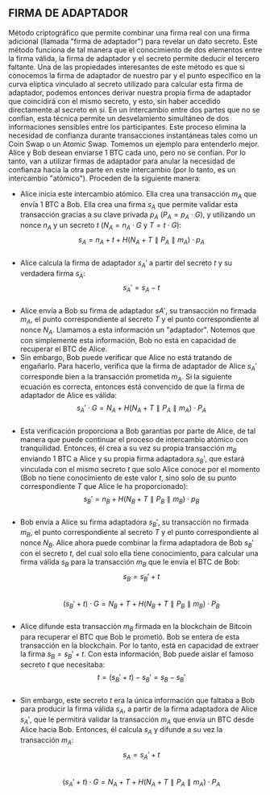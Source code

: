 ## FIRMA DE ADAPTADOR

Método criptográfico que permite combinar una firma real con una firma adicional (llamada "firma de adaptador") para revelar un dato secreto. Este método funciona de tal manera que el conocimiento de dos elementos entre la firma válida, la firma de adaptador y el secreto permite deducir el tercero faltante. Una de las propiedades interesantes de este método es que si conocemos la firma de adaptador de nuestro par y el punto específico en la curva elíptica vinculado al secreto utilizado para calcular esta firma de adaptador, podemos entonces derivar nuestra propia firma de adaptador que coincidirá con el mismo secreto, y esto, sin haber accedido directamente al secreto en sí. En un intercambio entre dos partes que no se confían, esta técnica permite un desvelamiento simultáneo de dos informaciones sensibles entre los participantes. Este proceso elimina la necesidad de confianza durante transacciones instantáneas tales como un Coin Swap o un Atomic Swap. Tomemos un ejemplo para entenderlo mejor. Alice y Bob desean enviarse 1 BTC cada uno, pero no se confían. Por lo tanto, van a utilizar firmas de adaptador para anular la necesidad de confianza hacia la otra parte en este intercambio (por lo tanto, es un intercambio "atómico"). Proceden de la siguiente manera:
* Alice inicia este intercambio atómico. Ella crea una transacción $m_A$ que envía 1 BTC a Bob. Ella crea una firma $s_A$ que permite validar esta transacción gracias a su clave privada $p_A$ ($P_A = p_A \cdot G$), y utilizando un nonce $n_A$ y un secreto $t$ ($N_A = n_A \cdot G$ y $T = t \cdot G$):
$$s_A = n_A + t + H(N_A + T \parallel P_A \parallel m_A) \cdot p_A$$
&nbsp;
* Alice calcula la firma de adaptador $s_A'$ a partir del secreto $t$ y su verdadera firma $s_A$:
$$s_A' = s_A - t$$
&nbsp;
* Alice envía a Bob su firma de adaptador $sA'$, su transacción no firmada $m_A$, el punto correspondiente al secreto $T$ y el punto correspondiente al nonce $N_A$. Llamamos a esta información un "adaptador". Notemos que con simplemente esta información, Bob no está en capacidad de recuperar el BTC de Alice.
* Sin embargo, Bob puede verificar que Alice no está tratando de engañarlo. Para hacerlo, verifica que la firma de adaptador de Alice $s_A'$ corresponde bien a la transacción prometida $m_A$. Si la siguiente ecuación es correcta, entonces está convencido de que la firma de adaptador de Alice es válida:
$$s_A' \cdot G = N_A + H(N_A + T \parallel P_A \parallel m_A) \cdot P_A$$
&nbsp;
* Esta verificación proporciona a Bob garantías por parte de Alice, de tal manera que puede continuar el proceso de intercambio atómico con tranquilidad. Entonces, él crea a su vez su propia transacción $m_B$ enviando 1 BTC a Alice y su propia firma adaptadora $s_B'$, que estará vinculada con el mismo secreto $t$ que solo Alice conoce por el momento (Bob no tiene conocimiento de este valor $t$, sino solo de su punto correspondiente $T$ que Alice le ha proporcionado): $$s_B' = n_B + H(N_B + T \parallel P_B \parallel m_B) \cdot p_B$$
&nbsp;
* Bob envía a Alice su firma adaptadora $s_B'$, su transacción no firmada $m_B$, el punto correspondiente al secreto $T$ y el punto correspondiente al nonce $N_B$. Alice ahora puede combinar la firma adaptadora de Bob $s_B'$ con el secreto $t$, del cual solo ella tiene conocimiento, para calcular una firma válida $s_B$ para la transacción $m_B$ que le envía el BTC de Bob: 
$$s_B = s_B' + t$$
&nbsp;
$$(s_B' + t) \cdot G = N_B + T + H(N_B + T \parallel P_B \parallel m_B) \cdot P_B$$
&nbsp;
* Alice difunde esta transacción $m_B$ firmada en la blockchain de Bitcoin para recuperar el BTC que Bob le prometió. Bob se entera de esta transacción en la blockchain. Por lo tanto, está en capacidad de extraer la firma $s_B = s_B' + t$. Con esta información, Bob puede aislar el famoso secreto $t$ que necesitaba:
$$t = (s_B' + t) - s_B' = s_B - s_B'$$
&nbsp;
* Sin embargo, este secreto $t$ era la única información que faltaba a Bob para producir la firma válida $s_A$, a partir de la firma adaptadora de Alice $s_A'$, que le permitirá validar la transacción $m_A$ que envía un BTC desde Alice hacia Bob. Entonces, él calcula $s_A$ y difunde a su vez la transacción $m_A$: $$s_A = s_A' + t$$
&nbsp;
$$(s_A' + t) \cdot G = N_A + T + H(N_A + T \parallel P_A \parallel m_A) \cdot P_A$$
&nbsp;